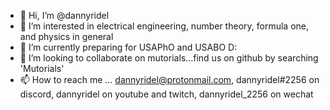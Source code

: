 - 👋 Hi, I’m @dannyridel
- 👀 I’m interested in electrical engineering, number theory, formula one, and physics in general
- 🌱 I’m currently preparing for USAPhO and USABO D:
- 💞️ I’m looking to collaborate on mutorials...find us on github by searching 'Mutorials'
- 📫 How to reach me ... dannyridel@protonmail.com, dannyridel#2256 on discord, dannyridel on youtube and twitch, dannyridel_2256 on wechat
